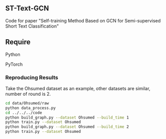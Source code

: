 ## ST-Text-GCN
Code for paper "Self-training Method Based on GCN for Semi-supervised Short Text Classification"
## Require
Python

PyTorch
### Reproducing Results
Take the Ohsumed dataset as an example, other datasets are similar, number of round is 2.
```bash
cd data/Ohsumed/raw
python data_process.py
cd ../../../code
python build_graph.py --dataset Ohsumed --build_time 1
python train.py --dataset Ohsumed
python build_graph.py --dataset Ohsumed --build_time 2
python train.py --dataset Ohsumed
```
